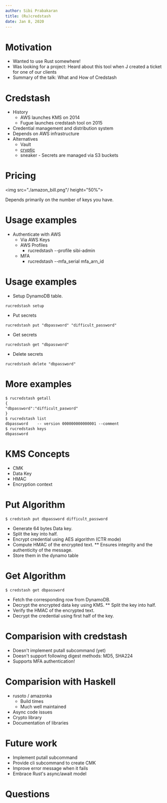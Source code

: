 ```yaml
---
author: Sibi Prabakaran
title: (Ru)credstash
date: Jan 8, 2020
---
```


# Motivation
* Wanted to use Rust somewhere!
* Was looking for a project: Heard about this tool when J created a
  ticket for one of our clients
* Summary of the talk: What and How of Credstash

# Credstash
* History
    * AWS launches KMS on 2014
    * Fugue launches credstash tool on 2015
* Credential management and distribution system
* Depends on AWS infrastructure
* Alternatives
    - Vault
    - [cryptic](https://github.com/domodwyer/cryptic)
    - sneaker - Secrets are managed via S3 buckets

# Pricing

<img src="./amazon_bill.png"/ height="50%">

Depends primarily on the number of keys you have.

# Usage examples

* Authenticate with AWS
  - Via AWS Keys
  - AWS Profiles
    * rucredstash --profile sibi-admin
  - MFA
    * rucredstash --mfa_serial mfa_arn_id

# Usage examples

* Setup DynamoDB table.
``` shellsession
rucredstash setup
```
* Put secrets
``` shellsession
rucredstash put "dbpassword" "difficult_password"
```
* Get secrets
``` shellsession
rucredstash get "dbpassword"
```
* Delete secrets
``` shellsession
rucredstash delete "dbpassword"
```

# More examples

``` shellsession
$ rucredstash getall
{
"dbpassword":"difficult_pasword"
}
$ rucredstash list
dbpassword    -- version 000000000000001 --comment
$ rucredstash keys
dbpassword
```

# KMS Concepts

* CMK
* Data Key
* HMAC
* Encryption context

# Put Algorithm

``` shellsession
$ credstash put dbpassword difficult_password
```

* Generate 64 bytes Data key.
* Split the key into half.
* Encrypt credential using AES algorithm (CTR mode)
* Compute HMAC of the encrypted text.
    ** Ensures integrity and the authenticity of the message.
* Store them in the dynamo table

# Get Algorithm

``` shellsession
$ credstash get dbpassword
```

* Fetch the corresponding row from DynamoDB.
* Decrypt the encrypted data key using KMS.
    ** Split the key into half.
* Verify the HMAC of the encrypted text.
* Decrypt the credential using first half of the key.

# Comparision with credstash

* Doesn't implement putall subcommand (yet)
* Doesn't support following digest methods: MD5, SHA224
* Supports MFA authentication!

# Comparision with Haskell

* rusoto / amazonka
    * Build times
    * Much well maintained
* Async code issues
* Crypto library
* Documentation of libraries

# Future work

* Implement putall subcommand
* Provide cli subcommand to create CMK
* Improve error message when it fails
* Embrace Rust's async/await model

# Questions

